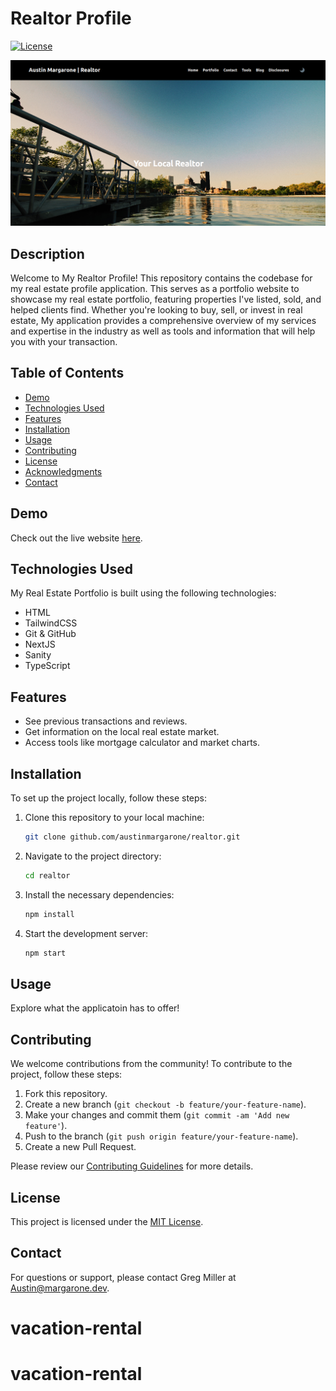 # Realtor Profile

[![License](https://img.shields.io/badge/license-MIT-blue.svg)](LICENSE)

![Preview Image](preview.png)

## Description

Welcome to My Realtor Profile! This repository contains the codebase for my real estate profile application. This serves as a portfolio website to showcase my real estate portfolio, featuring properties I've listed, sold, and helped clients find. Whether you're looking to buy, sell, or invest in real estate, My application provides a comprehensive overview of my services and expertise in the industry as well as tools and information that will help you with your transaction.

## Table of Contents

- [Demo](#demo)
- [Technologies Used](#technologies-used)
- [Features](#features)
- [Installation](#installation)
- [Usage](#usage)
- [Contributing](#contributing)
- [License](#license)
- [Acknowledgments](#acknowledgments)
- [Contact](#contact)

## Demo

Check out the live website [here](https://austinmargaronerealestate.com/).

## Technologies Used

My Real Estate Portfolio is built using the following technologies:

- HTML
- TailwindCSS
- Git & GitHub
- NextJS
- Sanity
- TypeScript

## Features

- See previous transactions and reviews.
- Get information on the local real estate market.
- Access tools like mortgage calculator and market charts.

## Installation

To set up the project locally, follow these steps:

1. Clone this repository to your local machine:

   ```bash
   git clone github.com/austinmargarone/realtor.git
   ```

2. Navigate to the project directory:

   ```bash
   cd realtor
   ```

3. Install the necessary dependencies:

   ```bash
   npm install
   ```

4. Start the development server:

   ```bash
   npm start
   ```

## Usage

Explore what the applicatoin has to offer!

## Contributing

We welcome contributions from the community! To contribute to the project, follow these steps:

1. Fork this repository.
2. Create a new branch (`git checkout -b feature/your-feature-name`).
3. Make your changes and commit them (`git commit -am 'Add new feature'`).
4. Push to the branch (`git push origin feature/your-feature-name`).
5. Create a new Pull Request.

Please review our [Contributing Guidelines](CONTRIBUTING.md) for more details.

## License

This project is licensed under the [MIT License](LICENSE).

## Contact

For questions or support, please contact Greg Miller at Austin@margarone.dev.
# vacation-rental
# vacation-rental
